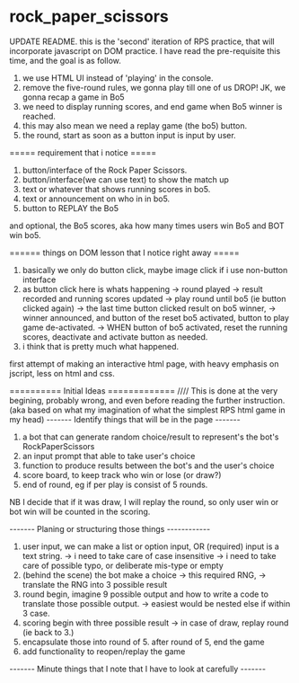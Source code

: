 # rock_paper_scissors
UPDATE README.
this is the 'second' iteration of RPS practice, that will incorporate javascript on DOM practice. 
I have read the pre-requisite this time, and the goal is as follow.
1. we use HTML UI instead of 'playing' in the console.
2. remove the five-round rules, we gonna play till one of us DROP! JK, we gonna recap a game in Bo5
3. we need to display running scores, and end game when Bo5 winner is reached.
4. this may also mean we need a replay game (the bo5) button.
5. the round, start as soon as a button input is input by user.

===== requirement that i notice =====
1. button/interface of the Rock Paper Scissors.
2. button/interface(we can use text) to show the match up
3. text or whatever that shows running scores in bo5.
4. text or announcement on who in in bo5.
5. button to REPLAY the Bo5

and optional, the Bo5 scores, aka how many times users win Bo5 and BOT win bo5.

====== things on DOM lesson that I notice right away =====
1. basically we only do button click, maybe image click if i use non-button interface
2. as button click here is whats happening
   -> round played
   -> result recorded and running scores updated
   -> play round until bo5 (ie button clicked again)
   -> the last time button clicked result on bo5 winner,
   -> winner announced, and button of the reset bo5 activated, button to play game de-activated.
   -> WHEN button of bo5 activated, reset the running scores, deactivate and activate button as needed.
3. i think that is pretty much what happened.




first attempt of making an interactive html page, with heavy emphasis on jscript, less on html and css.

========== Initial Ideas =============
//// This is done at the very begining, probably wrong, and even before reading the further instruction. (aka based on what my imagination of what the simplest RPS html game in my head)
------- Identify things that will be in the page -------
1. a bot that can generate random choice/result to represent's the bot's RockPaperScissors
2. an input prompt that able to take user's choice
3. function to produce results between the bot's and the user's choice
4. score board, to keep track who win or lose (or draw?)
5. end of round, eg if per play is consist of 5 rounds.

NB I decide that if it was draw, I will replay the round, so only user win or bot win will be counted in the scoring.

------- Planing or structuring those things ------------

1. user input, we can make a list or option input, OR (required) input is a text string.
   -> i need to take care of case insensitive
   -> i need to take care of possible typo, or deliberate mis-type or empty
2. (behind the scene) the bot make a choice
   -> this required RNG,
   -> translate the RNG into 3 possible result
3. round begin, imagine 9 possible output and how to write a code to translate those possible output.
   -> easiest would be nested else if within 3 case.
4. scoring begin with three possible result
   -> in case of draw, replay round (ie back to 3.)
5. encapsulate those into round of 5. after round of 5, end the game
6. add functionality to reopen/replay the game



------- Minute things that I note that I have to look at carefully -------





